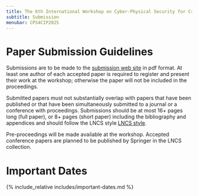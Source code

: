 ```yaml
---
title: The 6th International Workshop on Cyber-Physical Security for Critical Infrastructures Protection (CPS4CIP 2025)
subtitle: Submission
menubar: CPS4CIP2025
---
```


# Paper Submission Guidelines
Submissions are to be made to the [submission web site](https://easychair.org/conferences/?conf=cps4cip2025) in pdf format. At least one author of each accepted paper is required to register and present their work at the workshop; otherwise the paper will not be included in the proceedings.

Submitted papers must not substantially overlap with papers that have been published or that have been simultaneously submitted to a journal or a conference with proceedings. Submissions should be at most 16+ pages long (full paper), or 8+ pages (short paper) including the bibliography and appendices and should follow the LNCS style [LNCS style](http://www.springer.com/computer/lncs?SGWID=0-164-6-793341-0).

Pre-proceedings will be made available at the workshop. Accepted conference papers are planned to be published by Springer in the LNCS collection.

# Important Dates
{% include_relative includes/important-dates.md %}
